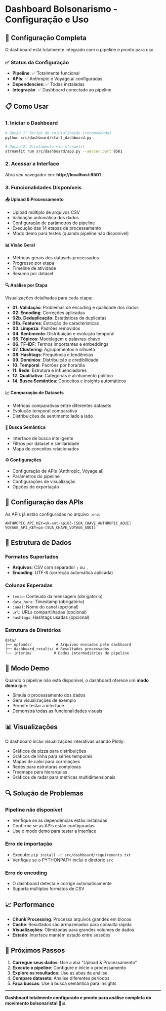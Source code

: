 # Dashboard Bolsonarismo - Configuração e Uso

## 🚀 Configuração Completa

O dashboard está totalmente integrado com o pipeline e pronto para uso.

### ✅ Status da Configuração
- **Pipeline**: ✅ Totalmente funcional
- **APIs**: ✅ Anthropic e Voyage.ai configuradas
- **Dependencies**: ✅ Todas instaladas
- **Integração**: ✅ Dashboard conectado ao pipeline

## 📋 Como Usar

### 1. Iniciar o Dashboard

```bash
# Opção 1: Script de inicialização (recomendado)
python src/dashboard/start_dashboard.py

# Opção 2: Diretamente via streamlit
streamlit run src/dashboard/app.py --server.port 8501
```

### 2. Acessar a Interface

Abra seu navegador em: **http://localhost:8501**

### 3. Funcionalidades Disponíveis

#### 📤 Upload & Processamento
- Upload múltiplo de arquivos CSV
- Validação automática dos dados
- Configuração de parâmetros do pipeline
- Execução das 14 etapas de processamento
- Modo demo para testes (quando pipeline não disponível)

#### 📊 Visão Geral
- Métricas gerais dos datasets processados
- Progresso por etapa
- Timeline de atividade
- Resumo por dataset

#### 🔍 Análise por Etapa
Visualizações detalhadas para cada etapa:
- **01. Validação**: Problemas de encoding e qualidade dos dados
- **02. Encoding**: Correções aplicadas
- **02b. Deduplicação**: Estatísticas de duplicatas
- **01b. Features**: Extração de características
- **03. Limpeza**: Padrões removidos
- **04. Sentimento**: Distribuição e evolução temporal
- **05. Tópicos**: Modelagem e palavras-chave
- **06. TF-IDF**: Termos importantes e embeddings
- **07. Clustering**: Agrupamentos e silhueta
- **08. Hashtags**: Frequência e tendências
- **09. Domínios**: Distribuição e credibilidade
- **10. Temporal**: Padrões por hora/dia
- **11. Rede**: Estrutura e influenciadores
- **12. Qualitativa**: Categorias e alinhamento político
- **14. Busca Semântica**: Conceitos e insights automáticos

#### 📈 Comparação de Datasets
- Métricas comparativas entre diferentes datasets
- Evolução temporal comparativa
- Distribuições de sentimento lado a lado

#### 🔎 Busca Semântica
- Interface de busca inteligente
- Filtros por dataset e similaridade
- Mapa de conceitos relacionados

#### ⚙️ Configurações
- Configuração de APIs (Anthropic, Voyage.ai)
- Parâmetros do pipeline
- Configurações de visualização
- Opções de exportação

## 🔧 Configuração das APIs

As APIs já estão configuradas no arquivo `.env`:

```env
ANTHROPIC_API_KEY=sk-ant-api03-[SUA_CHAVE_ANTHROPIC_AQUI]
VOYAGE_API_KEY=pa-[SUA_CHAVE_VOYAGE_AQUI]
```

## 📁 Estrutura de Dados

### Formatos Suportados
- **Arquivos**: CSV com separador `;` ou `,`
- **Encoding**: UTF-8 (correção automática aplicada)

### Colunas Esperadas
- `texto`: Conteúdo da mensagem (obrigatório)
- `data_hora`: Timestamp (obrigatório)
- `canal`: Nome do canal (opcional)
- `url`: URLs compartilhadas (opcional)
- `hashtags`: Hashtags usadas (opcional)

### Estrutura de Diretórios
```
data/
├── uploads/           # Arquivos enviados pelo dashboard
├── dashboard_results/ # Resultados processados
└── interim/          # Dados intermediários do pipeline
```

## 🚨 Modo Demo

Quando o pipeline não está disponível, o dashboard oferece um **modo demo** que:
- Simula o processamento dos dados
- Gera visualizações de exemplo
- Permite testar a interface
- Demonstra todas as funcionalidades visuais

## 📊 Visualizações

O dashboard inclui visualizações interativas usando Plotly:
- Gráficos de pizza para distribuições
- Gráficos de linha para séries temporais
- Mapas de calor para correlações
- Redes para estruturas complexas
- Treemaps para hierarquias
- Gráficos de radar para métricas multidimensionais

## 🔍 Solução de Problemas

### Pipeline não disponível
- Verifique se as dependências estão instaladas
- Confirme se as APIs estão configuradas
- Use o modo demo para testar a interface

### Erro de importação
- Execute: `pip install -r src/dashboard/requirements.txt`
- Verifique se o PYTHONPATH inclui o diretório `src`

### Erro de encoding
- O dashboard detecta e corrige automaticamente
- Suporta múltiplos formatos de CSV

## 📈 Performance

- **Chunk Processing**: Processa arquivos grandes em blocos
- **Cache**: Resultados são armazenados para consulta rápida
- **Visualizações**: Otimizadas para grandes volumes de dados
- **Estado**: Interface mantém estado entre sessões

## 🎯 Próximos Passos

1. **Carregue seus dados**: Use a aba "Upload & Processamento"
2. **Execute o pipeline**: Configure e inicie o processamento
3. **Explore os resultados**: Use as abas de análise
4. **Compare datasets**: Analise diferentes períodos
5. **Faça buscas**: Use a busca semântica para insights

---

**Dashboard totalmente configurado e pronto para análise completa do movimento bolsonarista! 🚀📊**